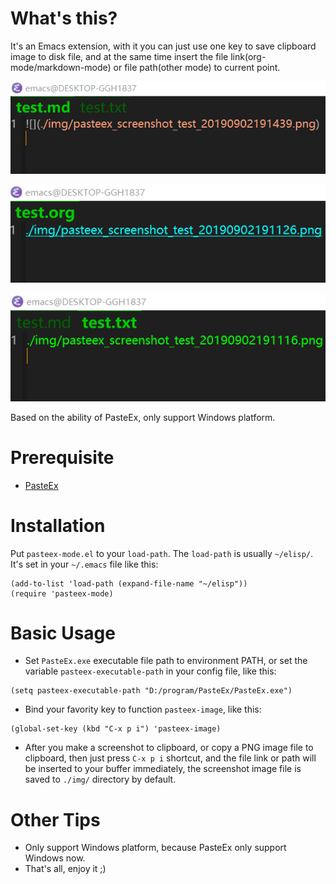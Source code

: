 # What's this?
It's an Emacs extension, with it you can just use one key to save clipboard image to disk file, and at the same time insert the file link(org-mode/markdown-mode) or file path(other mode) to current point.

![](./img/pasteex_screenshot_README_20190902191736.png)

![](./img/pasteex_screenshot_README_20190902191801.png)

![](./img/pasteex_screenshot_README_20190902191656.png)

Based on the ability of PasteEx, only support Windows platform.

# Prerequisite
- [PasteEx](https://github.com/huiyadanli/PasteEx/releases)

# Installation
Put `pasteex-mode.el` to your `load-path`. The `load-path` is usually `~/elisp/`. It's set in your `~/.emacs` file like this:

```emacs-lisp
(add-to-list 'load-path (expand-file-name "~/elisp"))
(require 'pasteex-mode)
```

# Basic Usage
- Set `PasteEx.exe` executable file path to environment PATH, or set the variable `pasteex-executable-path` in your config file, like this:

```emacs-lisp
(setq pasteex-executable-path "D:/program/PasteEx/PasteEx.exe")
```

- Bind your favority key to function `pasteex-image`, like this:

```emacs-lisp
(global-set-key (kbd "C-x p i") 'pasteex-image)
```

- After you make a screenshot to clipboard, or copy a PNG image file to clipboard, then just press `C-x p i` shortcut, and the file link or path will be inserted to your buffer immediately, the screenshot image file is saved to `./img/` directory by default. 

# Other Tips
- Only support Windows platform, because PasteEx only support Windows now.
- That's all, enjoy it ;)
